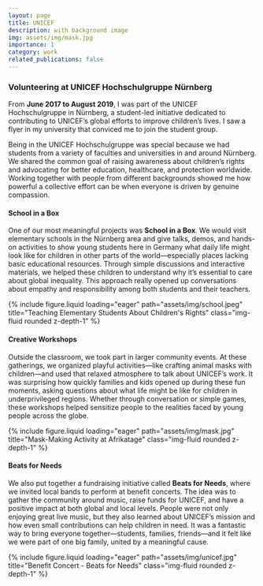 ```yaml
---
layout: page
title: UNICEF
description: with background image
img: assets/img/mask.jpg
importance: 1
category: work
related_publications: false
---
```


### Volunteering at UNICEF Hochschulgruppe Nürnberg

From **June 2017 to August 2019**, I was part of the UNICEF Hochschulgruppe in Nürnberg, a student-led initiative dedicated to contributing to UNICEF’s global efforts to improve children’s lives. I saw a flyer in my university that conviced me to join the student group.

Being in the UNICEF Hochschulgruppe was special because we had students from a variety of faculties and universities in and around Nürnberg. We shared the common goal of raising awareness about children’s rights and advocating for better education, healthcare, and protection worldwide. Working together with people from different backgrounds showed me how powerful a collective effort can be when everyone is driven by genuine compassion.

#### School in a Box

One of our most meaningful projects was **School in a Box**. We would visit elementary schools in the Nürnberg area and give talks, demos, and hands-on activities to show young students here in Germany what daily life might look like for children in other parts of the world—especially places lacking basic educational resources. Through simple discussions and interactive materials, we helped these children to understand why it’s essential to care about global inequality. This approach really opened up conversations about empathy and responsibility among both students and their teachers.

<div class="row">
    <div class="col-sm mt-3 mt-md-0">
        {% include figure.liquid loading="eager" path="assets/img/school.jpeg" title="Teaching Elementary Students About Children's Rights" class="img-fluid rounded z-depth-1" %}
    </div>
</div>

#### Creative Workshops

Outside the classroom, we took part in larger community events. At these gatherings, we organized playful activities—like crafting animal masks with children—and used that relaxed atmosphere to talk about UNICEF’s work. It was surprising how quickly families and kids opened up during these fun moments, asking questions about what life might be like for children in underprivileged regions. Whether through conversation or simple games, these workshops helped sensitize people to the realities faced by young people across the globe.

<div class="row">
    <div class="col-sm mt-3 mt-md-0">
        {% include figure.liquid loading="eager" path="assets/img/mask.jpg" title="Mask-Making Activity at Afrikatage" class="img-fluid rounded z-depth-1" %}
    </div>
</div>

#### Beats for Needs

We also put together a fundraising initiative called **Beats for Needs**, where we invited local bands to perform at benefit concerts. The idea was to gather the community around music, raise funds for UNICEF, and have a positive impact at both global and local levels. People were not only enjoying great live music, but they also learned about UNICEF’s mission and how even small contributions can help children in need. It was a fantastic way to bring everyone together—students, families, friends—and it felt like we were part of one big family, united by a meaningful cause.

<div class="row">

<div class="row">
    <div class="col-sm mt-3 mt-md-0">
        {% include figure.liquid loading="eager" path="assets/img/unicef.jpg" title="Benefit Concert - Beats for Needs" class="img-fluid rounded z-depth-1" %}
    </div>
</div>
